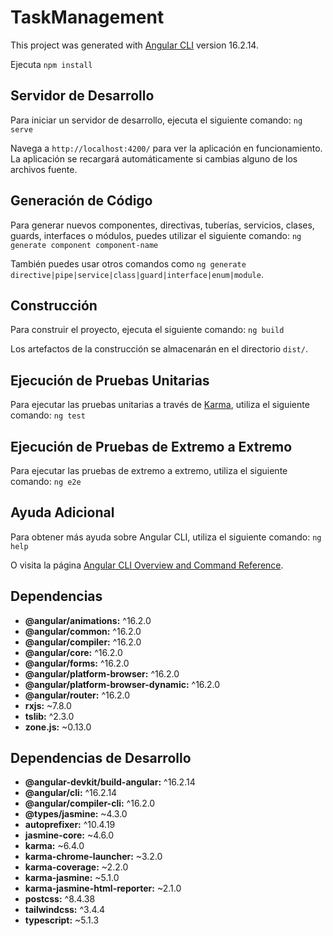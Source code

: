 # TaskManagement

This project was generated with [Angular CLI](https://github.com/angular/angular-cli) version 16.2.14.

Ejecuta `npm install`


## Servidor de Desarrollo

Para iniciar un servidor de desarrollo, ejecuta el siguiente comando:
`ng serve`


Navega a `http://localhost:4200/` para ver la aplicación en funcionamiento. La aplicación se recargará automáticamente si cambias alguno de los archivos fuente.

## Generación de Código

Para generar nuevos componentes, directivas, tuberías, servicios, clases, guards, interfaces o módulos, puedes utilizar el siguiente comando:
`ng generate component component-name`


También puedes usar otros comandos como `ng generate directive|pipe|service|class|guard|interface|enum|module`.

## Construcción

Para construir el proyecto, ejecuta el siguiente comando:
`ng build`


Los artefactos de la construcción se almacenarán en el directorio `dist/`.

## Ejecución de Pruebas Unitarias

Para ejecutar las pruebas unitarias a través de [Karma](https://karma-runner.github.io), utiliza el siguiente comando:
`ng test`


## Ejecución de Pruebas de Extremo a Extremo

Para ejecutar las pruebas de extremo a extremo, utiliza el siguiente comando:
`ng e2e`


## Ayuda Adicional

Para obtener más ayuda sobre Angular CLI, utiliza el siguiente comando:
`ng help`


O visita la página [Angular CLI Overview and Command Reference](https://angular.io/cli).

## Dependencias

- **@angular/animations:** ^16.2.0
- **@angular/common:** ^16.2.0
- **@angular/compiler:** ^16.2.0
- **@angular/core:** ^16.2.0
- **@angular/forms:** ^16.2.0
- **@angular/platform-browser:** ^16.2.0
- **@angular/platform-browser-dynamic:** ^16.2.0
- **@angular/router:** ^16.2.0
- **rxjs:** ~7.8.0
- **tslib:** ^2.3.0
- **zone.js:** ~0.13.0

## Dependencias de Desarrollo

- **@angular-devkit/build-angular:** ^16.2.14
- **@angular/cli:** ^16.2.14
- **@angular/compiler-cli:** ^16.2.0
- **@types/jasmine:** ~4.3.0
- **autoprefixer:** ^10.4.19
- **jasmine-core:** ~4.6.0
- **karma:** ~6.4.0
- **karma-chrome-launcher:** ~3.2.0
- **karma-coverage:** ~2.2.0
- **karma-jasmine:** ~5.1.0
- **karma-jasmine-html-reporter:** ~2.1.0
- **postcss:** ^8.4.38
- **tailwindcss:** ^3.4.4
- **typescript:** ~5.1.3

